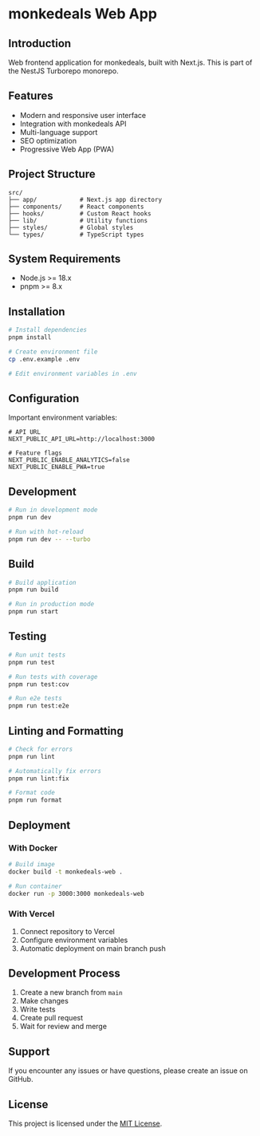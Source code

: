# monkedeals Web App

## Introduction

Web frontend application for monkedeals, built with Next.js. This is part of the NestJS Turborepo monorepo.

## Features

- Modern and responsive user interface
- Integration with monkedeals API
- Multi-language support
- SEO optimization
- Progressive Web App (PWA)

## Project Structure

```
src/
├── app/            # Next.js app directory
├── components/     # React components
├── hooks/          # Custom React hooks
├── lib/            # Utility functions
├── styles/         # Global styles
└── types/          # TypeScript types
```

## System Requirements

- Node.js >= 18.x
- pnpm >= 8.x

## Installation

```bash
# Install dependencies
pnpm install

# Create environment file
cp .env.example .env

# Edit environment variables in .env
```

## Configuration

Important environment variables:

```env
# API URL
NEXT_PUBLIC_API_URL=http://localhost:3000

# Feature flags
NEXT_PUBLIC_ENABLE_ANALYTICS=false
NEXT_PUBLIC_ENABLE_PWA=true
```

## Development

```bash
# Run in development mode
pnpm run dev

# Run with hot-reload
pnpm run dev -- --turbo
```

## Build

```bash
# Build application
pnpm run build

# Run in production mode
pnpm run start
```

## Testing

```bash
# Run unit tests
pnpm run test

# Run tests with coverage
pnpm run test:cov

# Run e2e tests
pnpm run test:e2e
```

## Linting and Formatting

```bash
# Check for errors
pnpm run lint

# Automatically fix errors
pnpm run lint:fix

# Format code
pnpm run format
```

## Deployment

### With Docker

```bash
# Build image
docker build -t monkedeals-web .

# Run container
docker run -p 3000:3000 monkedeals-web
```

### With Vercel

1. Connect repository to Vercel
2. Configure environment variables
3. Automatic deployment on main branch push

## Development Process

1. Create a new branch from `main`
2. Make changes
3. Write tests
4. Create pull request
5. Wait for review and merge

## Support

If you encounter any issues or have questions, please create an issue on GitHub.

## License

This project is licensed under the [MIT License](LICENSE).
